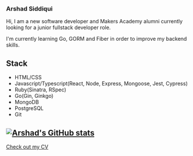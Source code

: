 ### Arshad Siddiqui

Hi, I am a new software developer and Makers Academy alumni currently looking for a junior fullstack developer role.

I'm currently learning Go, GORM and Fiber in order to improve my backend skills.

## Stack

- HTML/CSS
- Javascript/Typescript(React, Node, Express, Mongoose, Jest, Cypress)
- Ruby(Sinatra, RSpec)
- Go(Gin, Ginkgo)
- MongoDB
- PostgreSQL
- Git

[![Arshad's GitHub stats](https://github-readme-stats.vercel.app/api?username=Arshad-Siddiqui)](https://github.com/anuraghazra/github-readme-stats)
---

[Check out my CV](https://github.com/Arshad-Siddiqui/CV)
